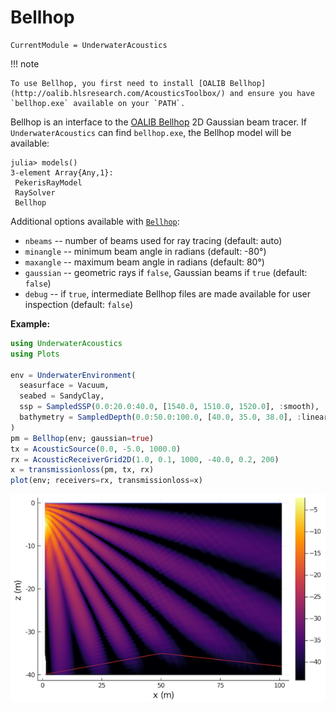 # Bellhop

```@meta
CurrentModule = UnderwaterAcoustics
```

!!! note

    To use Bellhop, you first need to install [OALIB Bellhop](http://oalib.hlsresearch.com/AcousticsToolbox/) and ensure you have `bellhop.exe` available on your `PATH`.

Bellhop is an interface to the [OALIB Bellhop](http://oalib.hlsresearch.com/AcousticsToolbox/) 2D Gaussian beam tracer. If `UnderwaterAcoustics` can find `bellhop.exe`, the Bellhop model will be available:

```julia-repl
julia> models()
3-element Array{Any,1}:
 PekerisRayModel
 RaySolver
 Bellhop
```

Additional options available with [`Bellhop`](@ref):

- `nbeams` -- number of beams used for ray tracing (default: auto)
- `minangle` -- minimum beam angle in radians (default: -80°)
- `maxangle` -- maximum beam angle in radians (default: 80°)
- `gaussian` -- geometric rays if `false`, Gaussian beams if `true` (default: `false`)
- `debug` -- if `true`, intermediate Bellhop files are made available for user inspection (default: `false`)

**Example:**

```julia
using UnderwaterAcoustics
using Plots

env = UnderwaterEnvironment(
  seasurface = Vacuum,
  seabed = SandyClay,
  ssp = SampledSSP(0.0:20.0:40.0, [1540.0, 1510.0, 1520.0], :smooth),
  bathymetry = SampledDepth(0.0:50.0:100.0, [40.0, 35.0, 38.0], :linear)
)
pm = Bellhop(env; gaussian=true)
tx = AcousticSource(0.0, -5.0, 1000.0)
rx = AcousticReceiverGrid2D(1.0, 0.1, 1000, -40.0, 0.2, 200)
x = transmissionloss(pm, tx, rx)
plot(env; receivers=rx, transmissionloss=x)
```

![](images/txloss2.png)
